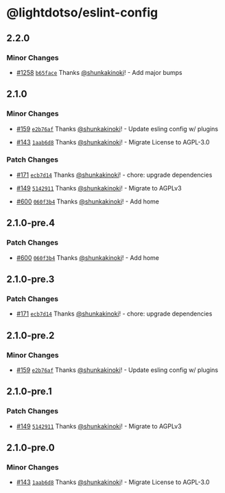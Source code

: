 # @lightdotso/eslint-config

## 2.2.0

### Minor Changes

- [#1258](https://github.com/LightDotSo/LightDotSo/pull/1258) [`b65face`](https://github.com/LightDotSo/LightDotSo/commit/b65face830ec21f930f5c4b8d0cd3a0fde56d684) Thanks [@shunkakinoki](https://github.com/shunkakinoki)! - Add major bumps

## 2.1.0

### Minor Changes

- [#159](https://github.com/LightDotSo/LightDotSo/pull/159) [`e2b76af`](https://github.com/LightDotSo/LightDotSo/commit/e2b76af8b2aba9da0ccd1d107cff3ee87d3e5388) Thanks [@shunkakinoki](https://github.com/shunkakinoki)! - Update esling config w/ plugins

- [#143](https://github.com/LightDotSo/LightDotSo/pull/143) [`1aab6d8`](https://github.com/LightDotSo/LightDotSo/commit/1aab6d87fc1d2c5ebf274c14c1ac0e386b54b7a1) Thanks [@shunkakinoki](https://github.com/shunkakinoki)! - Migrate License to AGPL-3.0

### Patch Changes

- [#171](https://github.com/LightDotSo/LightDotSo/pull/171) [`ecb7d14`](https://github.com/LightDotSo/LightDotSo/commit/ecb7d148012f692ce0365d2c10b7163e99c8fe18) Thanks [@shunkakinoki](https://github.com/shunkakinoki)! - chore: upgrade dependencies

- [#149](https://github.com/LightDotSo/LightDotSo/pull/149) [`5142911`](https://github.com/LightDotSo/LightDotSo/commit/51429114636eff5d0a0553af96dc2d0f5120a702) Thanks [@shunkakinoki](https://github.com/shunkakinoki)! - Migrate to AGPLv3

- [#600](https://github.com/LightDotSo/LightDotSo/pull/600) [`060f3b4`](https://github.com/LightDotSo/LightDotSo/commit/060f3b466d4427eea73117c202a0f4f3cd76544a) Thanks [@shunkakinoki](https://github.com/shunkakinoki)! - Add home

## 2.1.0-pre.4

### Patch Changes

- [#600](https://github.com/LightDotSo/LightDotSo/pull/600) [`060f3b4`](https://github.com/LightDotSo/LightDotSo/commit/060f3b466d4427eea73117c202a0f4f3cd76544a) Thanks [@shunkakinoki](https://github.com/shunkakinoki)! - Add home

## 2.1.0-pre.3

### Patch Changes

- [#171](https://github.com/LightDotSo/LightDotSo/pull/171) [`ecb7d14`](https://github.com/LightDotSo/LightDotSo/commit/ecb7d148012f692ce0365d2c10b7163e99c8fe18) Thanks [@shunkakinoki](https://github.com/shunkakinoki)! - chore: upgrade dependencies

## 2.1.0-pre.2

### Minor Changes

- [#159](https://github.com/LightDotSo/LightDotSo/pull/159) [`e2b76af`](https://github.com/LightDotSo/LightDotSo/commit/e2b76af8b2aba9da0ccd1d107cff3ee87d3e5388) Thanks [@shunkakinoki](https://github.com/shunkakinoki)! - Update esling config w/ plugins

## 2.1.0-pre.1

### Patch Changes

- [#149](https://github.com/LightDotSo/LightDotSo/pull/149) [`5142911`](https://github.com/LightDotSo/LightDotSo/commit/51429114636eff5d0a0553af96dc2d0f5120a702) Thanks [@shunkakinoki](https://github.com/shunkakinoki)! - Migrate to AGPLv3

## 2.1.0-pre.0

### Minor Changes

- [#143](https://github.com/LightDotSo/LightDotSo/pull/143) [`1aab6d8`](https://github.com/LightDotSo/LightDotSo/commit/1aab6d87fc1d2c5ebf274c14c1ac0e386b54b7a1) Thanks [@shunkakinoki](https://github.com/shunkakinoki)! - Migrate License to AGPL-3.0
